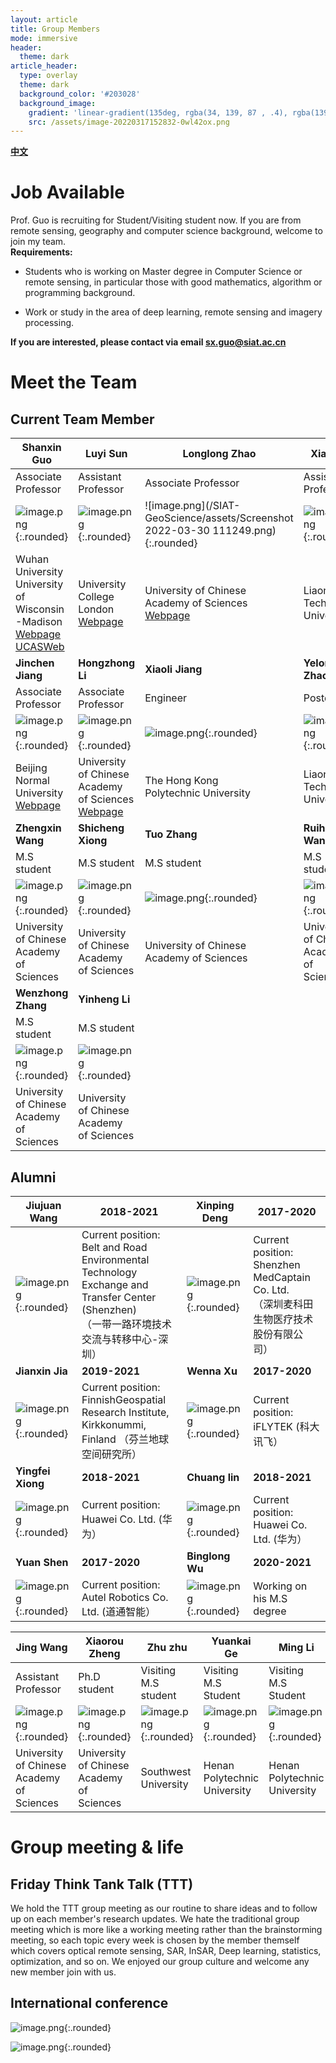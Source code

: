 ```yaml
---
layout: article
title: Group Members
mode: immersive
header:
  theme: dark
article_header:
  type: overlay
  theme: dark
  background_color: '#203028'
  background_image:
    gradient: 'linear-gradient(135deg, rgba(34, 139, 87 , .4), rgba(139, 34, 139, .4))'
    src: /assets/image-20220317152832-0wl42ox.png
---
```


**[中文](https://shawnmiloguo.github.io/SIAT-GeoScience/People-zh.html)**

# Job Available

Prof. Guo is recruiting for Student/Visiting student now. If you are from remote sensing, geography and computer science background, welcome to join my team.  
**Requirements:**

* Students who is working on Master degree in Computer Science or remote sensing, in particular those with good mathematics, algorithm or programming background.

* Work or study in the area of deep learning, remote sensing and imagery processing.

**If you are interested, please contact via email sx.guo@siat.ac.cn**


# Meet the Team

## Current Team Member

| Shanxin Guo                                                  | Luyi Sun                                                     | Longlong Zhao                                                | Xiaoli Li                                                    | Hongmin Yao                                                  |
| ------------------------------------------------------------ | ------------------------------------------------------------ | ------------------------------------------------------------ | ------------------------------------------------------------ | ------------------------------------------------------------ |
| Associate Professor                                          | Assistant Professor                                          | Associate Professor                                          | Assistant Professor                                          | Assistant Professor                                          |
| ![image.png](/SIAT-GeoScience/assets/image-20220327202226-z7n4aae.png){:.rounded} | ![image.png](/SIAT-GeoScience/assets/image-20220316215231-ij978hy.png){:.rounded} | ![image.png](/SIAT-GeoScience/assets/Screenshot 2022-03-30 111249.png){:.rounded} | ![image.png](/SIAT-GeoScience/assets/image-20220316215256-0g3u0r7.png){:.rounded} | ![image.png](/SIAT-GeoScience/assets/image-20220316215405-y8w5dfy.png){:.rounded} |
| Wuhan University<br />University of Wisconsin<br />-Madison<br />[Webpage](https://shawnmiloguo.github.io/)<br /> [UCASWeb](https://people.ucas.ac.cn/~guoshanxin)<br />| University College London<br /> [Webpage](https://people.ucas.ac.cn/~luyi.sun)                                    | University of Chinese <br />Academy of Sciences<br />[Webpage](https://people.ucas.edu.cn/~zhaolonglong)        | Liaoning <br />Technical University<br />                    | Texas A&M University [Webpage](https://people.ucas.ac.cn/~0076915)                                        |
| **Jinchen Jiang**                                            | **Hongzhong Li**                                             | **Xiaoli Jiang**                                             | **Yelong Zhao**                                              | **Yu Han**                                                   |
| Associate Professor                                          | Associate Professor                                          | Engineer                                                     | Postdoc                                                      | Engineer                                                     |
| ![image.png](/SIAT-GeoScience/assets/image-20220316221041-v5ld968.png){:.rounded} | ![image.png](/SIAT-GeoScience/assets/image-20220316221107-laky3gi.png){:.rounded} | ![image.png](/SIAT-GeoScience/assets/image-20220316222052-4c8b1ts.png){:.rounded} | ![image.png](/SIAT-GeoScience/assets/image-20220317150220-srsv5i2.png){:.rounded} | ![image.png](/SIAT-GeoScience/assets/image-20220316222004-rpe21ge.png){:.rounded} |
| Beijing Normal University <br /> [Webpage](https://jiangjincheng.github.io/) | University of Chinese <br />Academy of Sciences [Webpage](https://people.ucas.ac.cn/~lihongzhong)             | The Hong Kong <br />Polytechnic University                   | Liaoning <br />Technical University                          | Inner Mongolia<br /> Normal University<br />                 |
| **Zhengxin Wang**                                            | **Shicheng Xiong**                                           | **Tuo Zhang**                                                | **Ruihong Wang**                                             | **Jinyuan Yu**                                               |
| M.S student                                                  | M.S student                                                  | M.S student                                                  | M.S student                                                  | M.S student                                                  |
| ![image.png](/SIAT-GeoScience/assets/WangZhengxin.png){:.rounded} | ![image.png](/SIAT-GeoScience/assets/XiongShicheng.png){:.rounded}<br /> | ![image.png](/SIAT-GeoScience/assets/ZhangTuo.png){:.rounded}<br /> | ![image.png](/SIAT-GeoScience/assets/WangRuihong.png){:.rounded} | ![image.png](/SIAT-GeoScience/assets/YuJinyuan.png){:.rounded} |
| University of Chinese <br />Academy of Sciences              | University of Chinese <br />Academy of Sciences              | University of Chinese <br />Academy of Sciences              | University of Chinese <br />Academy of Sciences              | University of Chinese <br />Academy of Sciences              |
| **Wenzhong Zhang**                                           | **Yinheng Li**                                               |                                                              |                                                              |                                                              |
| M.S student                                                  | M.S student                                                  |                                                              |                                                              |                                                              |
| ![image.png](/SIAT-GeoScience/assets/ZhangWenzhong.png){:.rounded} | ![image.png](/SIAT-GeoScience/assets/LiYinheng.png){:.rounded}<br /> |                                                              |                                                              |                                                              |
| University of Chinese <br />Academy of Sciences              | University of Chinese <br />Academy of Sciences              |                                                              |                                                              |                                                              |

## Alumni

| Jiujuan Wang                                                                           | 2018-2021                                                                                                                                      | Xinping Deng                                         | 2017-2020                                                                                |
| ---------------------------------------------------------------------------------------- | ------------------------------------------------------------------------------------------------------------------------------------------------ | ------------------------------------------------------ | ------------------------------------------------------------------------------------------ |
| ![image.png](/SIAT-GeoScience/assets/image-20220317112827-4sj8x7l.png){:.rounded} | Current position: Belt and Road Environmental Technology<br /> Exchange and Transfer Center (Shenzhen) <br />（一带一路环境技术交流与转移中心-深圳）<br /> | ![image.png](/SIAT-GeoScience/assets/image-20220317114711-xcjlj1i.png){:.rounded} | Current position: Shenzhen MedCaptain Co. Ltd.<br />（深圳麦科田生物医疗技术股份有限公司）<br /> |
| **Jianxin Jia**                                                                  | **2019-2021**                                                                                                                            | **Wenna Xu**                                   | **2017-2020**                                                                      |
| ![image.png](/SIAT-GeoScience/assets/image-20220317112706-8quhkf2.png){:.rounded}                                   | Current position: FinnishGeospatial Research Institute,<br />Kirkkonummi, Finland （芬兰地球空间研究所）<br />                                         | ![image.png](/SIAT-GeoScience/assets/image-20220317114251-yxu8qbd.png){:.rounded} | Current position: iFLYTEK (科大讯飞）                                                    |
| **Yingfei Xiong**                                                                | **2018-2021**                                                                                                                            | **Chuang lin**                                 | **2018-2021**                                                                      |
| ![image.png](/SIAT-GeoScience/assets/image-20220317114340-i03d42w.png){:.rounded}                                   | Current position: Huawei Co. Ltd. (华为）                                                                                                      | ![image.png](/SIAT-GeoScience/assets/image-20220317154139-hlc62gv.png){:.rounded} | Current position: Huawei Co. Ltd. (华为）                                                |
| **Yuan Shen**                                                                    | **2017-2020**                                                                                                                            | **Binglong Wu**                                | **2020-2021**                                                                      |
| ![image.png](/SIAT-GeoScience/assets/image-20220317165119-ti2wtnt.png){:.rounded}                                                                                       | Current position: Autel Robotics Co. Ltd. (道通智能）                                                                                          | ![image.png](/SIAT-GeoScience/assets/image-20220317151943-62begz8.png){:.rounded} | Working on his M.S degree                                                                |

| **Jing Wang**                                                | **Xiaorou Zheng**                                            | **Zhu zhu**                                                  | **Yuankai Ge**                                               | **Ming Li**                                                  |
| ------------------------------------------------------------ | ------------------------------------------------------------ | ------------------------------------------------------------ | ------------------------------------------------------------ | ------------------------------------------------------------ |
| Assistant Professor                                          | Ph.D student                                                 | Visiting M.S student                                         | Visiting M.S Student                                         | Visiting M.S Student                                         |
| ![image.png](/SIAT-GeoScience/assets/image-20220316215509-qgx6jhr.png){:.rounded} | ![image.png](/SIAT-GeoScience/assets/image-20220317111717-wn0tq67.png){:.rounded}<br /> | ![image.png](/SIAT-GeoScience/assets/image-20220317151038-l4by6lx.png){:.rounded}<br /> | ![image.png](/SIAT-GeoScience/assets/image-20220317151109-qrvadys.png){:.rounded} | ![image.png](/SIAT-GeoScience/assets/image-20220317154052-6f5veat.png){:.rounded} |
| University of Chinese <br />Academy of Sciences<br />        | University of Chinese <br />Academy of Sciences              | Southwest University                                         | Henan <br />Polytechnic University<br />                     | Henan <br />Polytechnic University                           |

# Group meeting & life

## Friday Think Tank Talk (TTT)

We hold the TTT group meeting as our routine to share ideas and to follow up on each member's research updates. We hate the traditional group meeting which is more like a working meeting rather than the brainstorming meeting, so each topic every week is chosen by the member themself which covers optical remote sensing, SAR, InSAR, Deep learning, statistics, optimization, and so on. We enjoyed our group culture and welcome any new member join with us.

## International conference

![image.png](/SIAT-GeoScience/assets/image-20220317150603-adi3j0r.png){:.rounded}

![image.png](/SIAT-GeoScience/assets/image-20220317152832-0wl42ox.png){:.rounded}	
